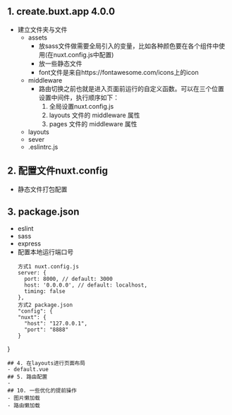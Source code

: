 ## 1. create.buxt.app 4.0.0
- 建立文件夹与文件
  - assets
    - 放sass文件做需要全局引入的变量，比如各种颜色要在各个组件中使用(在nuxt.config.js中配置)
    - 放一些静态文件
    - font文件是来自https://fontawesome.com/icons上的icon
  - middleware
    - 路由切换之前也就是进入页面前运行的自定义函数。可以在三个位置设置中间件，执行顺序如下：
      1. 全局设置nuxt.config.js
      2. layouts 文件的 middleware 属性
      3. pages 文件的 middleware 属性
  - layouts
  - sever
  - .eslintrc.js
## 2. 配置文件nuxt.config
- 静态文件打包配置
## 3. package.json
- eslint
- sass
- express
- 配置本地运行端口号
  ```
  方式1 nuxt.config.js
  server: {
    port: 8000, // default: 3000
    host: '0.0.0.0', // default: localhost,
    timing: false
  },
  方式2 package.json
  "config": {
  "nuxt": {
    "host": "127.0.0.1",
    "port": "8888"
  }
 }
  ```
## 4. 在layouts进行页面布局
- default.vue
## 5. 路由配置
- 
## 10. 一些优化的提前操作
- 图片懒加载
- 路由懒加载
